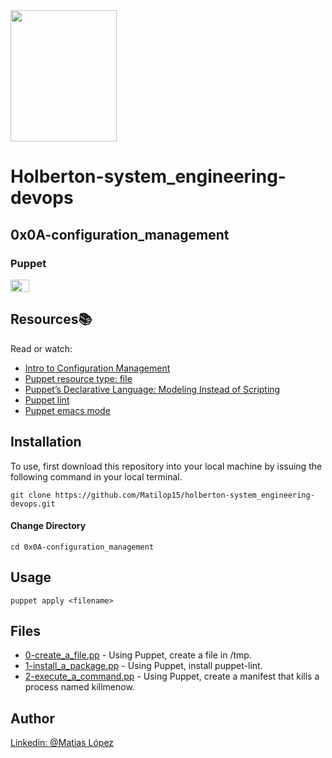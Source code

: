 <img src="https://blog.holbertonschool.com/wp-content/uploads/2020/04/unnamed-2.png" width="170" height="210">

# Holberton-system_engineering-devops

## 0x0A-configuration_management

### Puppet
<img src="https://www.ochobitshacenunbyte.com/wp-content/uploads/2016/10/Puppet-image-mini.jpg" width="30" height="20">

## Resources:books:
Read or watch:
* [Intro to Configuration Management](https://intranet.hbtn.io/rltoken/r-NmkYO8bxIKp2qEx2ZjKQ)
* [Puppet resource type: file](https://intranet.hbtn.io/rltoken/fuhnsI9_1_F4GrHwGT3GxA)
* [Puppet’s Declarative Language: Modeling Instead of Scripting](https://intranet.hbtn.io/rltoken/Fqmb5rnChQgYAypvKoTxAQ)
* [Puppet lint](https://intranet.hbtn.io/rltoken/oezu0m_hJ8nEVA6a9o17Tw)
* [Puppet emacs mode](https://intranet.hbtn.io/rltoken/N70cVw8mG3707He-OxjP1w)

## Installation
To use, first download  this repository into your local machine by issuing the following command in your local terminal. 
```
git clone https://github.com/Matilop15/holberton-system_engineering-devops.git
```

#### Change Directory
```
cd 0x0A-configuration_management
```
## Usage
```
puppet apply <filename>
```

## Files
- [0-create_a_file.pp](https://github.com/Matilop15/holberton-system_engineering-devops/blob/master/0x0A-configuration_management/0-create_a_file.pp) - Using Puppet, create a file in /tmp.
- [1-install_a_package.pp](https://github.com/Matilop15/holberton-system_engineering-devops/blob/master/0x0A-configuration_management/1-install_a_package.pp) - Using Puppet, install puppet-lint.
- [2-execute_a_command.pp](https://github.com/Matilop15/holberton-system_engineering-devops/blob/master/0x0A-configuration_management/2-execute_a_command.pp) - Using Puppet, create a manifest that kills a process named killmenow.

## Author
[Linkedin: @Matias López](https://uy.linkedin.com/in/matias-l%C3%B3pez-777796194?trk=people-guest_people_search-card)

